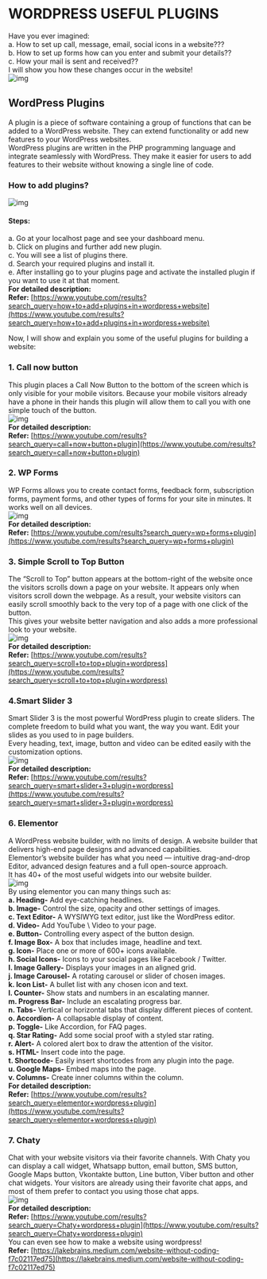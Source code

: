 # WORDPRESS USEFUL PLUGINS
Have you ever imagined:<br>
a. How to set up call, message, email, social icons in a website???<br>
b. How to set up forms how can you enter and submit your details??<br>
c. How your mail is sent and received??<br>
I will show you how these changes occur in the website!<br>
![img](https://github.com/lakebrains-technologies/Blogs/blob/master/wordpress%20plugins/images/1_MUlo1ml9hseel2wtOmUfqA.png?raw=true) <br>
## WordPress Plugins
A plugin is a piece of software containing a group of functions that can be added to a WordPress website. They can extend functionality or add new features to your WordPress websites.<br>
WordPress plugins are written in the PHP programming language and integrate seamlessly with WordPress. They make it easier for users to add features to their website without knowing a single line of code.<br>
### How to add plugins?
![img](https://github.com/lakebrains-technologies/Blogs/blob/master/wordpress%20plugins/images/1_C0XWT82JfDsehRtFPJwyUA.png?raw=true)
#### Steps:
a. Go at your localhost page and see your dashboard menu.<br>
b. Click on plugins and further add new plugin.<br>
c. You will see a list of plugins there.<br>
d. Search your required plugins and install it.<br>
e. After installing go to your plugins page and activate the installed plugin if you want to use it at that moment.<br> 
**For detailed description:**<br>
**Refer:**
[https://www.youtube.com/results?search_query=how+to+add+plugins+in+wordpress+website](https://www.youtube.com/results?search_query=how+to+add+plugins+in+wordpress+website)

Now, I will show and explain you some of the useful plugins for building a website:
### 1. Call now button
This plugin places a Call Now Button to the bottom of the screen which is only visible for your mobile visitors. Because your mobile visitors already have a phone in their hands this plugin will allow them to call you with one simple touch of the button.<br>
![img](https://github.com/lakebrains-technologies/Blogs/blob/master/wordpress%20plugins/images/1_BmtBmqnFYZsCxml2rtK5zg.jpeg?raw=true) <br>
**For detailed description:**<br>
**Refer:** [https://www.youtube.com/results?search_query=call+now+button+plugin](https://www.youtube.com/results?search_query=call+now+button+plugin) <br>
### 2. WP Forms
WP Forms allows you to create contact forms, feedback form, subscription forms, payment forms, and other types of forms for your site in minutes.
It works well on all devices.<br>
![img](https://github.com/lakebrains-technologies/Blogs/blob/master/wordpress%20plugins/images/1_fvuGRLLRqMY4nUIHHUMMTw.png?raw=true)<br>
**For detailed description:**<br>
**Refer:** [https://www.youtube.com/results?search_query=wp+forms+plugin](https://www.youtube.com/results?search_query=wp+forms+plugin)<br>
### 3. Simple Scroll to Top Button
The “Scroll to Top” button appears at the bottom-right of the website once the visitors scrolls down a page on your website. It appears only when visitors scroll down the webpage. As a result, your website visitors can easily scroll smoothly back to the very top of a page with one click of the button.<br>
This gives your website better navigation and also adds a more professional look to your website.<br>
![img](https://github.com/lakebrains-technologies/Blogs/blob/master/wordpress%20plugins/images/1_SD4_lAu-pZRsojdmgk5RIw.png?raw=true)<br>
**For detailed description:**<br>
**Refer:** [https://www.youtube.com/results?search_query=scroll+to+top+plugin+wordpress](https://www.youtube.com/results?search_query=scroll+to+top+plugin+wordpress)<br>
### 4.Smart Slider 3
Smart Slider 3 is the most powerful WordPress plugin to create sliders. The complete freedom to build what you want, the way you want. Edit your slides as you used to in page builders.<br>
Every heading, text, image, button and video can be edited easily with the customization options.<br>
![img](https://github.com/lakebrains-technologies/Blogs/blob/master/wordpress%20plugins/images/1_EECHdgm9AcWYJ6B5rJhdWQ.png?raw=true)<br>
**For detailed description:**<br>
**Refer:** [https://www.youtube.com/results?search_query=smart+slider+3+plugin+wordpress](https://www.youtube.com/results?search_query=smart+slider+3+plugin+wordpress)<br>
### 6. Elementor
A WordPress website builder, with no limits of design. A website builder that delivers high-end page designs and advanced capabilities.<br>
Elementor’s website builder has what you need — intuitive drag-and-drop Editor, advanced design features and a full open-source approach.<br>
It has 40+ of the most useful widgets into our website builder.<br>
![img](https://github.com/lakebrains-technologies/Blogs/blob/master/wordpress%20plugins/images/1_M9XFT94eQf9YtztOSZhIiw.gif?raw=true)<br>
By using elementor you can many things such as:<br>
**a. Heading-** Add eye-catching headlines.<br>
**b. Image-** Control the size, opacity and other settings of images.<br>
**c. Text Editor-** A WYSIWYG text editor, just like the WordPress editor.<br>
**d. Video-** Add YouTube \ Video to your page.<br>
**e. Button-** Controlling every aspect of the button design.<br>
**f. Image Box-** A box that includes image, headline and text.<br>
**g. Icon-** Place one or more of 600+ icons available.<br>
**h. Social Icons-** Icons to your social pages like Facebook / Twitter.<br>
**I. Image Gallery-** Displays your images in an aligned grid.<br>
**j. Image Carousel-** A rotating carousel or slider of chosen images.<br>
**k. Icon List-** A bullet list with any chosen icon and text.<br>
**l. Counter-** Show stats and numbers in an escalating manner.<br>
**m. Progress Bar-** Include an escalating progress bar.<br>
**n. Tabs-** Vertical or horizontal tabs that display different pieces of content.<br>
**o. Accordion-** A collapsable display of content.<br>
**p. Toggle-** Like Accordion, for FAQ pages.<br>
**q. Star Rating-** Add some social proof with a styled star rating.<br>
**r. Alert-** A colored alert box to draw the attention of the visitor.<br>
**s. HTML-** Insert code into the page.<br>
**t. Shortcode-** Easily insert shortcodes from any plugin into the page.<br>
**u. Google Maps-** Embed maps into the page.<br>
**v. Columns-** Create inner columns within the column.<br>
**For detailed description:**<br>
**Refer:** [https://www.youtube.com/results?search_query=elementor+wordpress+plugin](https://www.youtube.com/results?search_query=elementor+wordpress+plugin)<br>
### 7. Chaty
Chat with your website visitors via their favorite channels. With Chaty you can display a call widget, Whatsapp button, email button, SMS button, Google Maps button, Vkontakte button, Line button, Viber button and other chat widgets. Your visitors are already using their favorite chat apps, and most of them prefer to contact you using those chat apps.<br>
![img](https://github.com/lakebrains-technologies/Blogs/blob/master/wordpress%20plugins/images/1_f43FtbmtcyNAgsxerWeAig.gif?raw=true)<br>
**For detailed description:**<br>
**Refer:** [https://www.youtube.com/results?search_query=Chaty+wordpress+plugin](https://www.youtube.com/results?search_query=Chaty+wordpress+plugin)<br>
You can even see how to make a website using wordpress!<br>
**Refer:** [https://lakebrains.medium.com/website-without-coding-f7c02117ed75](https://lakebrains.medium.com/website-without-coding-f7c02117ed75)<br>

